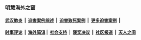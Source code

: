 
### 明慧海外之窗

####  [武汉肺炎](indexes/365.md?t=03131000) &nbsp;|&nbsp;  [迫害案例综述](indexes/328.md?t=03131000) &nbsp;|&nbsp; [迫害致死案例](indexes/277.md?t=03131000)  &nbsp;|&nbsp; [更多迫害案例](indexes/81.md?t=03131000)  &nbsp;|&nbsp; 
####  [时事评论](indexes/19.md?t=03131000) &nbsp;|&nbsp; [海外简讯](indexes/245.md?t=03131000)&nbsp;|&nbsp;  [社会支持](indexes/140.md?t=03131000) &nbsp;|&nbsp; [褒奖决议](indexes/282.md?t=03131000) &nbsp;|&nbsp; [社区报道](indexes/91.md?t=03131000)  &nbsp;|&nbsp; [天人之间](indexes/78.md?t=03131000) 

